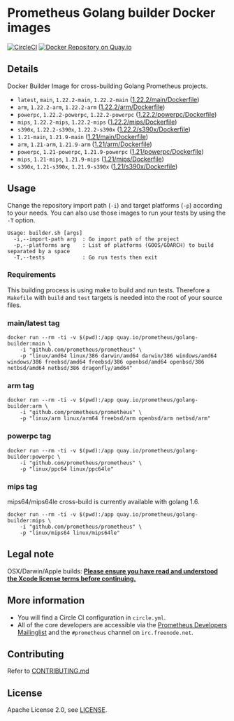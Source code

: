 # Prometheus Golang builder Docker images

[![CircleCI](https://circleci.com/gh/prometheus/golang-builder/tree/master.svg?style=shield)][circleci]
[![Docker Repository on Quay.io](https://quay.io/repository/prometheus/golang-builder/status)][quayio]

## Details

Docker Builder Image for cross-building Golang Prometheus projects.

- `latest`, `main`, `1.22.2-main`, `1.22.2-main` ([1.22.2/main/Dockerfile](1.22.2/main/Dockerfile))
- `arm`, `1.22.2-arm`, `1.22.2-arm` ([1.22.2/arm/Dockerfile](1.22.2/arm/Dockerfile))
- `powerpc`, `1.22.2-powerpc`, `1.22.2-powerpc` ([1.22.2/powerpc/Dockerfile](1.22.2/powerpc/Dockerfile))
- `mips`, `1.22.2-mips`, `1.22.2-mips` ([1.22.2/mips/Dockerfile](1.22.2/mips/Dockerfile))
- `s390x`, `1.22.2-s390x`, `1.22.2-s390x` ([1.22.2/s390x/Dockerfile](1.22.2/s390x/Dockerfile))
- `1.21-main`, `1.21.9-main` ([1.21/main/Dockerfile](1.21/main/Dockerfile))
- `arm`, `1.21-arm`, `1.21.9-arm` ([1.21/arm/Dockerfile](1.21/arm/Dockerfile))
- `powerpc`, `1.21-powerpc`, `1.21.9-powerpc` ([1.21/powerpc/Dockerfile](1.21/powerpc/Dockerfile))
- `mips`, `1.21-mips`, `1.21.9-mips` ([1.21/mips/Dockerfile](1.21/mips/Dockerfile))
- `s390x`, `1.21-s390x`, `1.21.9-s390x` ([1.21/s390x/Dockerfile](1.21/s390x/Dockerfile))

## Usage

Change the repository import path (`-i`) and target platforms (`-p`) according to your needs.
You can also use those images to run your tests by using the `-T` option.

```
Usage: builder.sh [args]
  -i,--import-path arg  : Go import path of the project
  -p,--platforms arg    : List of platforms (GOOS/GOARCH) to build separated by a space
  -T,--tests            : Go run tests then exit
```

### Requirements

This building process is using make to build and run tests.
Therefore a `Makefile` with `build` and `test` targets is needed into the root of your source files.

### main/latest tag

```
docker run --rm -ti -v $(pwd):/app quay.io/prometheus/golang-builder:main \
    -i "github.com/prometheus/prometheus" \
    -p "linux/amd64 linux/386 darwin/amd64 darwin/386 windows/amd64 windows/386 freebsd/amd64 freebsd/386 openbsd/amd64 openbsd/386 netbsd/amd64 netbsd/386 dragonfly/amd64"
```

### arm tag

```
docker run --rm -ti -v $(pwd):/app quay.io/prometheus/golang-builder:arm \
    -i "github.com/prometheus/prometheus" \
    -p "linux/arm linux/arm64 freebsd/arm openbsd/arm netbsd/arm"
```

### powerpc tag

```
docker run --rm -ti -v $(pwd):/app quay.io/prometheus/golang-builder:powerpc \
    -i "github.com/prometheus/prometheus" \
    -p "linux/ppc64 linux/ppc64le"
```

### mips tag

mips64/mips64le cross-build is currently available with golang 1.6.

```
docker run --rm -ti -v $(pwd):/app quay.io/prometheus/golang-builder:mips \
    -i "github.com/prometheus/prometheus" \
    -p "linux/mips64 linux/mips64le"
```

## Legal note

OSX/Darwin/Apple builds:
**[Please ensure you have read and understood the Xcode license
   terms before continuing.](https://www.apple.com/legal/sla/docs/xcode.pdf)**

## More information

  * You will find a Circle CI configuration in `circle.yml`.
  * All of the core developers are accessible via the [Prometheus Developers Mailinglist](https://groups.google.com/forum/?fromgroups#!forum/prometheus-developers) and the `#prometheus` channel on `irc.freenode.net`.

## Contributing

Refer to [CONTRIBUTING.md](CONTRIBUTING.md)

## License

Apache License 2.0, see [LICENSE](LICENSE).

[quayio]: https://quay.io/repository/prometheus/golang-builder
[circleci]: https://circleci.com/gh/prometheus/golang-builder


